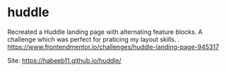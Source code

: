 # huddle
Recreated a Huddle landing page with alternating feature blocks. A challenge which was perfect for praticing my layout skills. . https://www.frontendmentor.io/challenges/huddle-landing-page-945317


Site: https://habeeb11.github.io/huddle/




